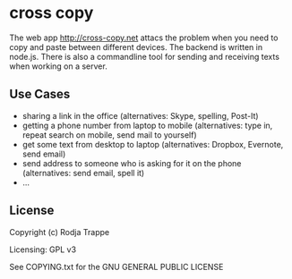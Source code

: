 # cross copy

The web app http://cross-copy.net attacs the problem when you need to copy and paste between different devices. The backend is written in node.js. There is also a commandline tool for sending and receiving texts when working on a server.

## Use Cases

 * sharing a link in the office (alternatives: Skype, spelling, Post-It)
 * getting a phone number from laptop to mobile (alternatives: type in, repeat search on mobile, send mail to yourself)
 * get some text from desktop to laptop (alternatives: Dropbox, Evernote, send email)
 * send address to someone who is asking for it on the phone (alternatives: send email, spell it) 
 * ...

## License

Copyright (c) Rodja Trappe

Licensing: GPL v3

See COPYING.txt for the GNU GENERAL PUBLIC LICENSE
